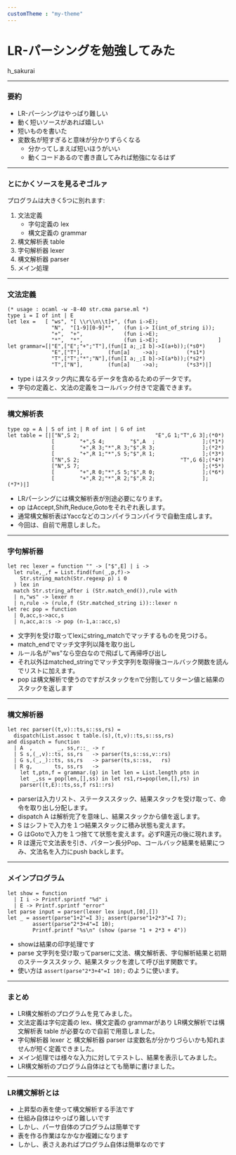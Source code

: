 ```yaml
---
customTheme : "my-theme"
---
```


# LR-パーシングを勉強してみた

h_sakurai

---

### 要約

- LR-パーシングはやっぱり難しい
- 動く短いソースがあれば嬉しい
- 短いものを書いた
- 変数名が短すぎると意味が分かりずらくなる
  - 分かってしまえば短いほうがいい
  - 動くコードあるので書き直してみれば勉強になるはず

---

### とにかくソースを見るぞゴルァ

プログラムは大きく5つに別れます:

1. 文法定義
    - 字句定義の lex
    - 構文定義の grammar
2. 構文解析表 table
3. 字句解析器 lexer
4. 構文解析器 parser
5. メイン処理

---

### 文法定義

```
(* usage : ocaml -w -8-40 str.cma parse.ml *)
type i = I of int | E
let lex =   [ "ws", "[ \\r\\n\\t]+", (fun i->E);
              "N",  "[1-9][0-9]*",   (fun i-> I(int_of_string i));
              "+",  "+",             (fun i->E);
              "*",  "*",             (fun i->E);                   ]
let grammar=[|"E",["E";"+";"T"],(fun[I a;_;I b]->I(a+b));(*s0*)
              "E",["T"],        (fun[a]    ->a);         (*s1*)
              "T",["T";"*";"N"],(fun[I a;_;I b]->I(a*b));(*s2*)
              "T",["N"],        (fun[a]    ->a);         (*s3*)|]
```

- type i はスタック内に異なるデータを含めるためのデータです。
- 字句の定義と、文法の定義をコールバック付きで定義できます。

---

### 構文解析表

```
type op = A | S of int | R of int | G of int
let table = [|["N",S 2;                        "E",G 1;"T",G 3];(*0*)
              [        "+",S 4;        "$",A  ;               ];(*1*)
              [        "+",R 3;"*",R 3;"$",R 3;               ];(*2*)
              [        "+",R 1;"*",S 5;"$",R 1;               ];(*3*)
              ["N",S 2;                                "T",G 6];(*4*)
              ["N",S 7;                                       ];(*5*)
              [        "+",R 0;"*",S 5;"$",R 0;               ];(*6*)
              [        "+",R 2;"*",R 2;"$",R 2;               ];(*7*)|]
```

- LRパーシングには構文解析表が別途必要になります。
- op はAccept,Shift,Reduce,Gotoをそれぞれ表します。
- 通常構文解析表はYaccなどのコンパイラコンパイラで自動生成します。
- 今回は、自前で用意しました。

---

### 字句解析器

```
let rec lexer = function "" -> ["$",E] | i ->
  let rule,_,f = List.find(fun(_,p,f)->
    Str.string_match(Str.regexp p) i 0
  ) lex in
  match Str.string_after i (Str.match_end()),rule with
  | n,"ws" -> lexer n
  | n,rule -> (rule,f (Str.matched_string i))::lexer n
let rec pop = function
  | 0,acc,s->acc,s
  | n,acc,a::s -> pop (n-1,a::acc,s)
```

- 文字列を受け取ってlexにstring_matchでマッチするものを見つける。
- match_endでマッチ文字列以降を取り出し
- ルール名が"ws"なら空白なので飛ばして再帰呼び出し
- それ以外はmatched_stringでマッチ文字列を取得後コールバック関数を読んでリストに加えます。
- pop は構文解析で使うのですがスタックをnで分割してリターン値と結果のスタックを返します

---

### 構文解析器

```
let rec parser((t,v)::ts,s::ss,rs) =
  dispatch(List.assoc t table.(s),(t,v)::ts,s::ss,rs)
and dispatch = function
  | A  ,        _, ss,r::_ -> r
  | S s,(_,v)::ts, ss,rs   -> parser(ts,s::ss,v::rs)
  | G s,(_,_)::ts, ss,rs   -> parser(ts,s::ss,   rs)
  | R g,       ts, ss,rs   ->
    let t,ptn,f = grammar.(g) in let len = List.length ptn in
    let _,ss = pop(len,[],ss) in let rs1,rs=pop(len,[],rs) in
    parser((t,E)::ts,ss,f rs1::rs)
```

- parserは入力リスト、ステータススタック、結果スタックを受け取って、命令を取り出し分配します。
- dispatch A は解析完了を意味し、結果スタックから値を返します。
- S はシフトで入力を１つ結果スタックに積み状態も変えます。
- G はGotoで入力を１つ捨てて状態を変えます。必ずR還元の後に現れます。
- R は還元で文法表を引き、パターン長分Pop、コールバック結果を結果につみ、文法名を入力にpush backします。

---

### メインプログラム

```
let show = function
  | I i -> Printf.sprintf "%d" i
  | E -> Printf.sprintf "error"
let parse input = parser(lexer lex input,[0],[])
let _ = assert(parse"1+2"=I 3); assert(parse"1+2*3"=I 7);
        assert(parse"2*3+4"=I 10);
        Printf.printf "%s\n" (show (parse "1 + 2*3 + 4"))
```

- showは結果の印字処理です
- parse 文字列を受け取ってparserに文法、構文解析表、字句解析結果と初期のステータススタック、結果スタックを渡して呼び出す関数です。
- 使い方は `assert(parse"2*3+4"=I 10);` のように使います。

---

### まとめ

- LR構文解析のプログラムを見てみました。
- 文法定義は字句定義の lex、構文定義の grammarがあり LR構文解析では構文解析表 table が必要なので自前で用意しました。
- 字句解析器 lexer と 構文解析器 parser は変数名が分かりづらいかも知れませんが短く定義できました。
- メイン処理では様々な入力に対してテストし、結果を表示してみました。
- LR構文解析のプログラム自体はとても簡単に書けました。

---

### LR構文解析とは

- 上昇型の表を使って構文解析する手法です
- 仕組み自体はやっぱり難しいです
- しかし、パーサ自体のプログラムは簡単です
- 表を作る作業はなかなか複雑になります
- しかし、表さえあればプログラム自体は簡単なのです
